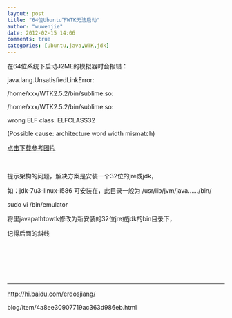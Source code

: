 ```yaml
---
layout: post
title: "64位Ubuntu下WTK无法启动"
author: "wuwenjie"
date: 2012-02-15 14:06
comments: true
categories: [ubuntu,java,WTK,jdk]
---
```

在64位系统下启动J2ME的模拟器时会报错：

java.lang.UnsatisfiedLinkError:

/home/xxx/WTK2.5.2/bin/sublime.so:

/home/xxx/WTK2.5.2/bin/sublime.so:

wrong ELF class: ELFCLASS32

(Possible cause: architecture word width mismatch)

<a title="点击下载参考图片" href="http://www.21stp.com/cviudvinf.html" target="_blank">点击下载参考图片</a>

&nbsp;

提示架构的问题，解决方案是安装一个32位的jre或jdk，

如：jdk-7u3-linux-i586    可安装在，此目录一般为 /usr/lib/jvm/java....../bin/

sudo vi /bin/emulator

将里javapathtowtk修改为新安装的32位jre或jdk的bin目录下，

记得后面的斜线

&nbsp;

&nbsp;

&nbsp;

---------

http://hi.baidu.com/erdosjiang/

blog/item/4a8ee30907719ac363d986eb.html
